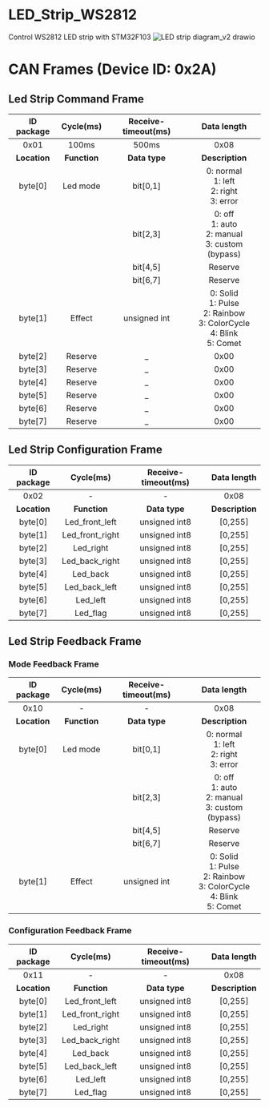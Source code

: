 # LED_Strip_WS2812
Control WS2812 LED strip with STM32F103
![LED strip diagram_v2 drawio](https://github.com/WanL0q/LED_Strip_WS2812/assets/134664967/1ac4414b-3b46-4736-b88d-b4de9988e25e)

# CAN Frames (Device ID: 0x2A)
## Led Strip Command Frame

| **ID package**          | **Cycle(ms)** | **Receive-timeout(ms)** | **Data length**                                                             |
|:-----------------------:|:-------------:|:-----------------------:|:---------------------------------------------------------------------------:|
| 0x01                    | 100ms         | 500ms                   | 0x08                                                                        |
| **Location**            |  **Function** | **Data type**           | **Description**                                                             |
| byte[0]                 | Led mode      | bit[0,1]                | 0: normal<br>1: left<br>2: right<br>3: error                                |
|                         |               | bit[2,3]                | 0: off<br>1: auto<br>2: manual<br>3: custom (bypass)                        |
|                         |               | bit[4,5]                | Reserve                                                                     |
|                         |               | bit[6,7]                | Reserve                                                                     |
| byte[1]                 | Effect        | unsigned int            | 0: Solid<br>1: Pulse<br>2: Rainbow<br>3: ColorCycle<br>4: Blink<br>5: Comet |
| byte[2]                 | Reserve       | _                       | 0x00                                                                        |
| byte[3]                 | Reserve       | _                       | 0x00                                                                        |
| byte[4]                 | Reserve       | _                       | 0x00                                                                        |
| byte[5]                 | Reserve       | _                       | 0x00                                                                        |
| byte[6]                 | Reserve       | _                       | 0x00                                                                        |
| byte[7]                 | Reserve       | _                       | 0x00                                                                        |
## Led Strip Configuration Frame

| **ID package**         | **Cycle(ms)** | **Receive-timeout(ms)** | **Data length** |
|:----------------------:|:-------------:|:-----------------------:|:---------------:|
| 0x02                   | -             | -                       | 0x08            |
| **Location**           | **Function**  | **Data type**           | **Description** |
| byte[0]                |Led_front_left | unsigned int8           | [0,255]         |
| byte[1]                |Led_front_right| unsigned int8           | [0,255]         |
| byte[2]                |Led_right      | unsigned int8           | [0,255]         |
| byte[3]                |Led_back_right | unsigned int8           | [0,255]         |
| byte[4]                |Led_back       | unsigned int8           | [0,255]         |
| byte[5]                |Led_back_left  | unsigned int8           | [0,255]         |
| byte[6]                |Led_left       | unsigned int8           | [0,255]         |
| byte[7]                |Led_flag       | unsigned int8           | [0,255]         |

## Led Strip Feedback Frame
### Mode Feedback Frame
| **ID package**         | **Cycle(ms)** | **Receive-timeout(ms)** | **Data length** |
|:----------------------:|:-------------:|:-----------------------:|:---------------:|
| 0x10                   | -             | -                       | 0x08            |
| **Location**           | **Function**  | **Data type**           | **Description** |
| byte[0]                | Led mode      | bit[0,1]                | 0: normal<br>1: left<br>2: right<br>3: error                                |
|                        |               | bit[2,3]                | 0: off<br>1: auto<br>2: manual<br>3: custom (bypass)                        |
|                        |               | bit[4,5]                | Reserve                                                                     |
|                        |               | bit[6,7]                | Reserve                                                                     |
| byte[1]                | Effect        | unsigned int            | 0: Solid<br>1: Pulse<br>2: Rainbow<br>3: ColorCycle<br>4: Blink<br>5: Comet |
### Configuration Feedback Frame
| **ID package**         | **Cycle(ms)** | **Receive-timeout(ms)** | **Data length** |
|:----------------------:|:-------------:|:-----------------------:|:---------------:|
| 0x11                   | -             | -                       | 0x08            |
| **Location**           | **Function**  | **Data type**           | **Description** |
| byte[0]                |Led_front_left | unsigned int8           | [0,255]         |
| byte[1]                |Led_front_right| unsigned int8           | [0,255]         |
| byte[2]                |Led_right      | unsigned int8           | [0,255]         |
| byte[3]                |Led_back_right | unsigned int8           | [0,255]         |
| byte[4]                |Led_back       | unsigned int8           | [0,255]         |
| byte[5]                |Led_back_left  | unsigned int8           | [0,255]         |
| byte[6]                |Led_left       | unsigned int8           | [0,255]         |
| byte[7]                |Led_flag       | unsigned int8           | [0,255]         |
